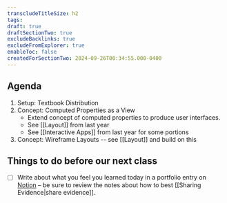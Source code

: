 ```yaml
---
transcludeTitleSize: h2
tags:
draft: true
draftSectionTwo: true
excludeBacklinks: true
excludeFromExplorer: true
enableToc: false
createdForSectionTwo: 2024-09-26T00:34:55.000-0400
---
```

## Agenda
1. Setup: Textbook Distribution
2. Concept: Computed Properties as a View
	- Extend concept of computed properties to produce user interfaces.
	- See [[Layout]] from last year
	- See [[Interactive Apps]] from last year for some portions
3. Concept: Wireframe Layouts -- see [[Layout]] and build on this

## Things to do before our next class
- [ ] Write about what you feel you learned today in a portfolio entry on [Notion](https://notion.so) – be sure to review the notes about how to best [[Sharing Evidence|share evidence]].